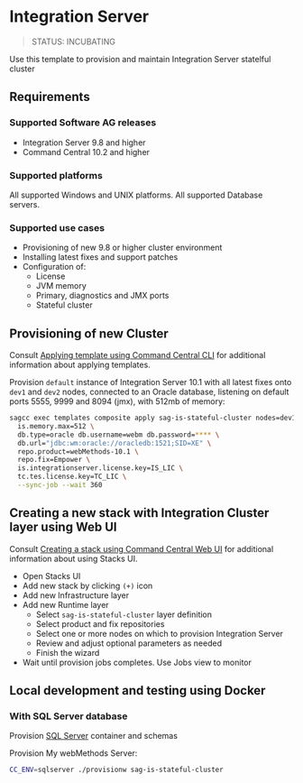 <!-- Copyright 2013 - 2018 Software AG, Darmstadt, Germany and/or its licensors

   SPDX-License-Identifier: Apache-2.0

    Licensed under the Apache License, Version 2.0 (the "License");
    you may not use this file except in compliance with the License.
    You may obtain a copy of the License at

        http://www.apache.org/licenses/LICENSE-2.0

    Unless required by applicable law or agreed to in writing, software
    distributed under the License is distributed on an "AS IS" BASIS,
     WITHOUT WARRANTIES OR CONDITIONS OF ANY KIND, either express or implied.
     See the License for the specific language governing permissions and

     limitations under the License.                                                  

-->

# Integration Server

> STATUS: INCUBATING

Use this template to provision and maintain Integration Server statelful cluster

## Requirements

### Supported Software AG releases

* Integration Server 9.8 and higher
* Command Central 10.2 and higher

### Supported platforms

All supported Windows and UNIX platforms.
All supported Database servers.


### Supported use cases

* Provisioning of new 9.8 or higher cluster environment
* Installing latest fixes and support patches
* Configuration of:
  * License
  * JVM memory
  * Primary, diagnostics and JMX ports
  * Stateful cluster

## Provisioning of new Cluster

Consult [Applying template using Command Central CLI](https://github.com/SoftwareAG/sagdevops-templates/wiki/Using-default-templates#applying-template-using-command-central-cli) for additional information about applying templates.

Provision `default` instance of Integration Server 10.1 with all latest fixes onto `dev1` and `dev2` nodes,
connected to an Oracle database, listening on default ports 5555, 9999 and 8094 (jmx), with 512mb of memory:

```bash
sagcc exec templates composite apply sag-is-stateful-cluster nodes=dev1,dev2 \
  is.memory.max=512 \
  db.type=oracle db.username=webm db.password=**** \
  db.url="jdbc:wm:oracle://oracledb:1521;SID=XE" \
  repo.product=webMethods-10.1 \
  repo.fix=Empower \
  is.integrationserver.license.key=IS_LIC \
  tc.tes.license.key=TC_LIC \
  --sync-job --wait 360
```

## Creating a new stack with Integration Cluster layer using Web UI

Consult [Creating a stack using Command Central Web UI](https://github.com/SoftwareAG/sagdevops-templates/wiki/Using-default-templates#creating-a-new-stack-using-web-ui)
for additional information about using Stacks UI.

* Open Stacks UI
* Add new stack by clicking `(+)` icon
* Add new Infrastructure layer
* Add new Runtime layer
  * Select `sag-is-stateful-cluster` layer definition
  * Select product and fix repositories
  * Select one or more nodes on which to provision Integration Server
  * Review and adjust optional parameters as needed
  * Finish the wizard
* Wait until provision jobs completes. Use Jobs view to monitor

## Local development and testing using Docker

### With SQL Server database

Provision [SQL Server](../sag-db-sqlserver) container and schemas

Provision My webMethods Server:

```bash
CC_ENV=sqlserver ./provisionw sag-is-stateful-cluster
```